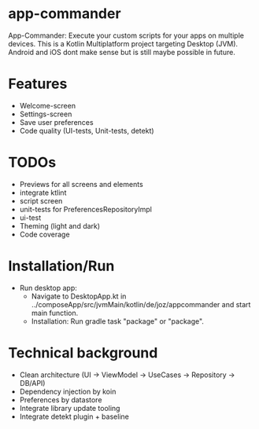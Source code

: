# app-commander

App-Commander: Execute your custom scripts for your apps on multiple devices.
This is a Kotlin Multiplatform project targeting Desktop (JVM). Android and iOS dont make sense but
is still maybe possible in future.

# Features

- Welcome-screen
- Settings-screen
- Save user preferences
- Code quality (UI-tests, Unit-tests, detekt)

# TODOs

- Previews for all screens and elements
- integrate ktlint
- script screen
- unit-tests for PreferencesRepositoryImpl
- ui-test
- Theming (light and dark)
- Code coverage

# Installation/Run

- Run desktop app:
    - Navigate to DesktopApp.kt in ../composeApp/src/jvmMain/kotlin/de/joz/appcommander and start
      main function.
    - Installation: Run gradle task "package" or "package<platform>".

# Technical background

- Clean architecture (UI -> ViewModel -> UseCases -> Repository -> DB/API)
- Dependency injection by koin
- Preferences by datastore
- Integrate library update tooling
- Integrate detekt plugin + baseline
